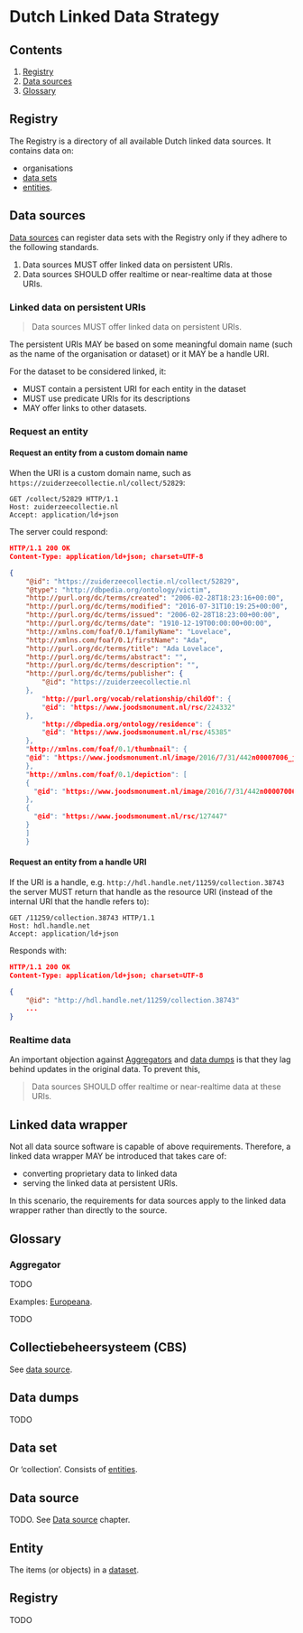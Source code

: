 Dutch Linked Data Strategy
==========================

Contents
--------

1. [Registry](#registry)
2. [Data sources](#data-sources)
3. [Glossary](#glossary)

Registry
--------

The Registry is a directory of all available Dutch linked data sources. It 
contains data on:

- organisations
- [data sets](glossary.md#Data-set)
- [entities](glossary.md#Entity).

Data sources
------------

[Data sources](#data-source) can register data sets with the Registry only if 
they adhere to the following standards.

1. Data sources MUST offer linked data on persistent URIs.
2. Data sources SHOULD offer realtime or near-realtime data at those URIs.

### Linked data on persistent URIs

> Data sources MUST offer linked data on persistent URIs.

The persistent URIs MAY be based on some meaningful domain name (such as the 
name of the organisation or dataset) or it MAY be a handle URI.

For the dataset to be considered linked, it:
- MUST contain a persistent URI for each entity in the dataset 
- MUST use predicate URIs for its descriptions  
- MAY offer links to other datasets.

### Request an entity

#### Request an entity from a custom domain name

When the URI is a custom domain name, such as 
`https://zuiderzeecollectie.nl/collect/52829`:

```http
GET /collect/52829 HTTP/1.1
Host: zuiderzeecollectie.nl
Accept: application/ld+json
```

The server could respond:

```json
HTTP/1.1 200 OK 
Content-Type: application/ld+json; charset=UTF-8

{
    "@id": "https://zuiderzeecollectie.nl/collect/52829",
    "@type": "http://dbpedia.org/ontology/victim",
    "http://purl.org/dc/terms/created": "2006-02-28T18:23:16+00:00",
    "http://purl.org/dc/terms/modified": "2016-07-31T10:19:25+00:00",
    "http://purl.org/dc/terms/issued": "2006-02-28T18:23:00+00:00",
    "http://purl.org/dc/terms/date": "1910-12-19T00:00:00+00:00",
    "http://xmlns.com/foaf/0.1/familyName": "Lovelace",
    "http://xmlns.com/foaf/0.1/firstName": "Ada",
    "http://purl.org/dc/terms/title": "Ada Lovelace",
    "http://purl.org/dc/terms/abstract": "",
    "http://purl.org/dc/terms/description": "",
    "http://purl.org/dc/terms/publisher": {
        "@id": "https://zuiderzeecollectie.nl
    },
        "http://purl.org/vocab/relationship/childOf": {
        "@id": "https://www.joodsmonument.nl/rsc/224332"
    },
        "http://dbpedia.org/ontology/residence": {
        "@id": "https://www.joodsmonument.nl/rsc/45385"
    },
    "http://xmlns.com/foaf/0.1/thumbnail": {
    "@id": "https://www.joodsmonument.nl/image/2016/7/31/442n00007006_jpg_mediaclass_admin_media_d320edb0ac6a9e3b6d8f3f57c001c114986dcb01.jpg%28mediaclass-foaf-thumbnail.56b969f0e8c1e384a0390286354b597588085f90%29.jpg"
    },
    "http://xmlns.com/foaf/0.1/depiction": [
    {
      "@id": "https://www.joodsmonument.nl/image/2016/7/31/442n00007006_jpg_mediaclass_admin_media_d320edb0ac6a9e3b6d8f3f57c001c114986dcb01.jpg%28%29%28E879AD7950E0BBFC79017B3345DC15AA%29.jpg"
    },
    {
      "@id": "https://www.joodsmonument.nl/rsc/127447"
    }
    ]
    }
```

#### Request an entity from a handle URI 

If the URI is a handle, e.g. `http://hdl.handle.net/11259/collection.38743` the 
server MUST return that handle as the resource URI (instead of the internal URI 
that the handle refers to):

```http
GET /11259/collection.38743 HTTP/1.1
Host: hdl.handle.net
Accept: application/ld+json
```

Responds with:

```json
HTTP/1.1 200 OK 
Content-Type: application/ld+json; charset=UTF-8

{
    "@id": "http://hdl.handle.net/11259/collection.38743"
    ...
}
```

### Realtime data

An important objection against [Aggregators](glossary.md#Aggregator) and 
[data dumps](glossary.md#Data-dumps) is that they lag behind updates in the 
original data. To prevent this, 

> Data sources SHOULD offer realtime or near-realtime data at these URIs.

Linked data wrapper
-------------------

Not all data source software is capable of above requirements. Therefore, a 
linked data wrapper MAY be introduced that takes care of:

- converting proprietary data to linked data
- serving the linked data at persistent URIs.

In this scenario, the requirements for data sources apply to the linked data
wrapper rather than directly to the source.

Glossary
--------

### Aggregator

TODO

Examples: [Europeana](http://www.europeana.eu). 

TODO 

## Collectiebeheersysteem (CBS)

See [data source](#Data-source).

## Data dumps

TODO

## Data set

Or ‘collection’. Consists of [entities](#Entity).

## Data source

TODO. See [Data source](source.md) chapter.

## Entity

The items (or objects) in a [dataset](#Data-set).

## Registry

TODO
